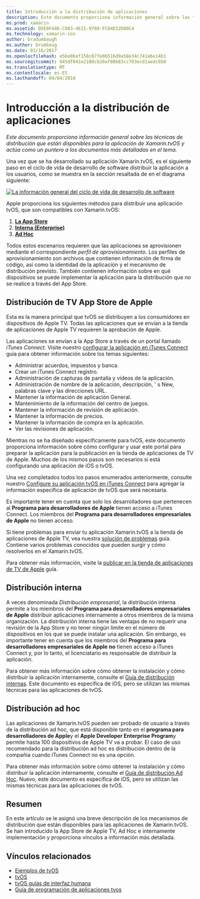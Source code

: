 ```yaml
---
title: Introducción a la distribución de aplicaciones
description: Este documento proporciona información general sobre las técnicas de distribución que están disponibles para la aplicación de Xamarin.tvOS y actúa como un puntero a los documentos más detalladas en el tema.
ms.prod: xamarin
ms.assetid: D5E0F446-C083-4E21-9788-FC84D32D00C4
ms.technology: xamarin-ios
author: bradumbaugh
ms.author: brumbaug
ms.date: 03/16/2017
ms.openlocfilehash: e5be0bef158c87fe06516d9a58e34c741e6e14b1
ms.sourcegitcommit: 945df041e2180cb20af08b83cc703ecd1aedc6b0
ms.translationtype: MT
ms.contentlocale: es-ES
ms.lasthandoff: 04/04/2018
---
```

# <a name="app-distribution-overview"></a>Introducción a la distribución de aplicaciones

_Este documento proporciona información general sobre las técnicas de distribución que están disponibles para la aplicación de Xamarin.tvOS y actúa como un puntero a los documentos más detalladas en el tema._


Una vez que se ha desarrollado su aplicación Xamarin.tvOS, es el siguiente paso en el ciclo de vida de desarrollo de software distribuir la aplicación a los usuarios, como se muestra en la sección resaltada de en el diagrama siguiente:


[![La información general del ciclo de vida de desarrollo de software](images/publishingdiagram.png)](images/publishingdiagram.png#lightbox)


Apple proporciona los siguientes métodos para distribuir una aplicación tvOS, que son compatibles con Xamarin.tvOS:

1. [**La App Store**](#Apple-TV-App-Store-Distribution)
2. [**Interna (Enterprise)**](#In-House-Distribution) 
2. [**Ad Hoc**](#Ad_Hoc_Distribution) 

Todos estos escenarios requieren que las aplicaciones se aprovisionen mediante el correspondiente *perfil de aprovisionamiento*. Los perfiles de aprovisionamiento son archivos que contienen información de firma de código, así como la identidad de la aplicación y el mecanismo de distribución previsto. También contienen información sobre en qué dispositivos se puede implementar la aplicación para la distribución que no se realice a través del App Store.

<a name="Apple-TV-App-Store-Distribution" />

## <a name="apple-tv-app-store-distribution"></a>Distribución de TV App Store de Apple

Esta es la manera principal que tvOS se distribuyen a los consumidores en dispositivos de Apple TV. Todas las aplicaciones que se envían a la tienda de aplicaciones de Apple TV requieren la aprobación de Apple.

Las aplicaciones se envían a la App Store a través de un portal llamado *iTunes Connect*. Visite nuestro [configurar la aplicación en iTunes Connect](~/ios/deploy-test/app-distribution/app-store-distribution/itunesconnect.md) guía para obtener información sobre los temas siguientes:

- Administrar acuerdos, impuestos y banca.
- Crear un iTunes Connect registro.
- Administración de capturas de pantalla y vídeos de la aplicación.
- Administración de nombre de la aplicación, descripción, ' s New, palabras clave y las direcciones URL.
- Mantener la información de aplicación General.
- Mantenimiento de la información del centro de juegos.
- Mantener la información de revisión de aplicación.
- Mantener la información de precios.
- Mantener la información de compra en la aplicación.
- Ver las revisiones de aplicación.

Mientras no se ha diseñado específicamente para tvOS, este documento proporciona información sobre cómo configurar y usar este portal para preparar la aplicación para la publicación en la tienda de aplicaciones de TV de Apple. Muchos de los mismos pasos son necesarios si está configurando una aplicación de iOS o tvOS.

Una vez completados todos los pasos enumerados anteriormente, consulte nuestro [Configure su aplicación tvOS en iTunes Connect](~/ios/tvos/deploy-test/app-distribution/itunes-connect.md) para agregar la información específica de aplicación de tvOS que será necesaria.

Es importante tener en cuenta que solo los desarrolladores que pertenecen al **Programa para desarrolladores de Apple** tienen acceso a iTunes Connect. Los miembros del **Programa para desarrolladores empresariales de Apple** no tienen acceso.

Si tiene problemas para enviar tu aplicación Xamarin.tvOS a la tienda de aplicaciones de Apple TV, vea nuestra [solución de problemas](~/ios/tvos/troubleshooting.md) guía. Contiene varios problemas conocidos que pueden surgir y cómo resolverlos en el Xamarin.tvOS.

Para obtener más información, visite la [publicar en la tienda de aplicaciones de TV de Apple](~/ios/tvos/deploy-test/app-distribution/app-store-publishing.md) guía.

<a name="In-House-Distribution" />

## <a name="in-house-distribution"></a>Distribución interna

A veces denominada *Distribución empresarial*, la distribución interna permite a los miembros del **Programa para desarrolladores empresariales de Apple** distribuir aplicaciones internamente a otros miembros de la misma organización. La distribución interna tiene las ventajas de no requerir una revisión de la App Store y no tener ningún límite en el número de dispositivos en los que se puede instalar una aplicación. Sin embargo, es importante tener en cuenta que los miembros del **Programa para desarrolladores empresariales de Apple** **no** tienen acceso a iTunes Connect y, por lo tanto, el licenciatario es responsable de distribuir la aplicación.

Para obtener más información sobre cómo obtener la instalación y cómo distribuir la aplicación internamente, consulte el [Guía de distribución internas](~/ios/deploy-test/app-distribution/in-house-distribution.md). Este documento es específica de iOS, pero se utilizan las mismas técnicas para las aplicaciones de tvOS.

<a name="Ad_Hoc_Distribution"/>

## <a name="ad-hoc-distribution"></a>Distribución ad hoc

Las aplicaciones de Xamarin.tvOS pueden ser probado de usuario a través de la distribución ad hoc, que está disponible tanto en el **programa para desarrolladores de Apple**y el **Apple Developer Enterprise Program**y permite hasta 100 dispositivos de Apple TV va a probar. El caso de uso recomendado para la distribución ad hoc es distribución dentro de la compañía cuando iTunes Connect no es una opción.

Para obtener más información sobre cómo obtener la instalación y cómo distribuir la aplicación internamente, consulte el [Guía de distribución Ad Hoc](~/ios/deploy-test/app-distribution/ad-hoc-distribution.md). Nuevo, este documento es específica de iOS, pero se utilizan las mismas técnicas para las aplicaciones de tvOS.

<a name="Summary" />

## <a name="summary"></a>Resumen

En este artículo se le asignó una breve descripción de los mecanismos de distribución que están disponibles para las aplicaciones de Xamarin.tvOS. Se han introducido la App Store de Apple TV, Ad Hoc e internamente implementación y proporciona vínculos a información más detallada.



## <a name="related-links"></a>Vínculos relacionados

- [Ejemplos de tvOS](https://developer.xamarin.com/samples/tvos/all/)
- [tvOS](https://developer.apple.com/tvos/)
- [tvOS guías de interfaz humana](https://developer.apple.com/tvos/human-interface-guidelines/)
- [Guía de programación de aplicaciones tvos](https://developer.apple.com/library/prerelease/tvos/documentation/General/Conceptual/AppleTV_PG/)
